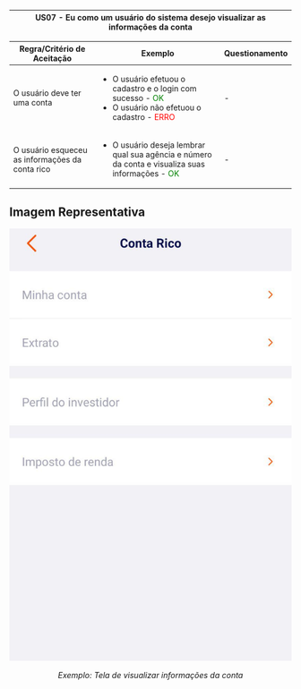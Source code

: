 <table>
    <thead>
        <tr>
            <th colspan="2" rowspan="2"> US07 - Eu como um usuário do sistema desejo visualizar as informações da conta</th>
        </tr>        
    </thead>
</table>

<table>
    <thead>
        <tr>
            <th>Regra/Critério de Aceitação</th>
            <th>Exemplo</th>
            <th>Questionamento</th>
        </tr>        
    </thead>
    <tbody>
        <tr>
            <td>O usuário deve ter uma conta</td>
            <td>
                <ul>
                    <li>O usuário efetuou o cadastro e o login com sucesso - <span style="color:green">OK</span></li>
                    <li>O usuário não efetuou o cadastro  - <span style="color:red">ERRO</span></li>
                </ul>
            </td>
            <td> - </td>
        </tr>
        <tr>
            <td>O usuário esqueceu as informações da conta rico</td>
            <td>
                <ul>
                    <li>O usuário deseja lembrar qual sua agência e número da conta e visualiza suas informações - <span style="color:green">OK</span></li>
                </ul>
            </td>
            <td> - </td>
        </tr>
    </tbody>
</table>

## **Imagem Representativa**

![US01](../../../img/conta_rico.jpg)
<p align="center"><i>Exemplo: Tela de visualizar informações da conta</i></p>